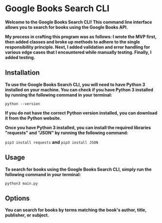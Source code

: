 # Google Books Search CLI

**Welcome to the Google Books Search CLI! 
This command line interface allows you to search for books using the Google Books API.**

**My process in crafting this program was as follows: I wrote the MVP first, 
then added classes and broke up methods to adhere to the single responsibility principle. 
Next, I added validation and error handling for various edge cases that I encountered while manually testing. 
Finally, I added testing.**

## Installation

**To use the Google Books Search CLI, you will need to have Python 3 installed 
on your machine. You can check if you have Python 3 installed by running the following command in your terminal:**

```python --version```

**If you do not have the correct Python version installed, you can download it from the Python website.**

**Once you have Python 3 installed, you can install the required libraries "requests" and "JSON" 
by running the following command:**

```pip3 install requests```
**and**
```pip3 install JSON```

## Usage

**To search for books using the Google Books Search CLI, simply run the following command in your terminal:**

```python3 main.py```

## Options

**You can search for books by terms matching the book's author, title, publisher, or subject.**
